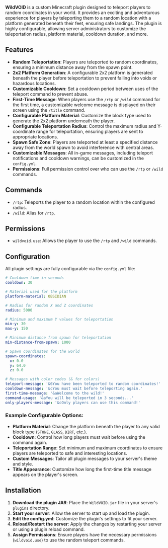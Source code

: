 **WildVOID** is a custom Minecraft plugin designed to teleport players to random coordinates in your world. It provides an exciting and adventurous experience for players by teleporting them to a random location with a platform generated beneath their feet, ensuring safe landings. The plugin is highly configurable, allowing server administrators to customize the teleportation radius, platform material, cooldown duration, and more.

## Features
- **Random Teleportation**: Players are teleported to random coordinates, ensuring a minimum distance away from the spawn point.
- **2x2 Platform Generation**: A configurable 2x2 platform is generated beneath the player before teleportation to prevent falling into voids or hazardous locations.
- **Customizable Cooldown**: Set a cooldown period between uses of the teleport command to prevent abuse.
- **First-Time Message**: When players use the `/rtp` or `/wild` command for the first time, a customizable welcome message is displayed on their screen using the `/title` command.
- **Configurable Platform Material**: Customize the block type used to generate the 2x2 platform underneath the player.
- **Configurable Teleportation Radius**: Control the maximum radius and Y-coordinate range for teleportation, ensuring players are sent to appropriate locations.
- **Spawn Safe Zone**: Players are teleported at least a specified distance away from the world spawn to avoid interference with central areas.
- **Customizable Messages**: All in-game messages, including teleport notifications and cooldown warnings, can be customized in the `config.yml`.
- **Permissions**: Full permission control over who can use the `/rtp` or `/wild` commands.

## Commands
- `/rtp`: Teleports the player to a random location within the configured radius.
- `/wild`: Alias for `/rtp`.

## Permissions
- `wildvoid.use`: Allows the player to use the `/rtp` and `/wild` commands.
  
## Configuration

All plugin settings are fully configurable via the `config.yml` file:

```yaml
# Cooldown time in seconds
cooldown: 30

# Material used for the platform
platform-material: OBSIDIAN

# Radius for random X and Z coordinates
radius: 5000

# Minimum and maximum Y values for teleportation
min-y: 30
max-y: 150

# Minimum distance from spawn for teleportation
min-distance-from-spawn: 1000

# Spawn coordinates for the world
spawn-coordinates:
  x: 0.0
  y: 64.0
  z: 0.0

# Messages with color codes (& for colors)
teleport-message: '&6You have been teleported to random coordinates!'
cooldown-message: '&cYou must wait before teleporting again.'
first-time-message: '&aWelcome to the wild!'
command-usage: '&aYou will be teleported in 3 seconds...'
only-players-message: '&cOnly players can use this command!'
```

### Example Configurable Options:

- **Platform Material**: Change the platform beneath the player to any valid block type (`STONE`, `GLASS`, `DIRT`, etc.).
- **Cooldown**: Control how long players must wait before using the command again.
- **Teleportation Range**: Set minimum and maximum coordinates to ensure players are teleported to safe and interesting locations.
- **Custom Messages**: Tailor all plugin messages to your server's theme and style.
- **Title Appearance**: Customize how long the first-time title message appears on the player's screen.

## Installation

1. **Download the plugin JAR**: Place the `WildVOID.jar` file in your server's `plugins` directory.
2. **Start your server**: Allow the server to start up and load the plugin.
3. **Edit the config.yml**: Customize the plugin's settings to fit your server.
4. **Reload/Restart the server**: Apply the changes by restarting your server or using a plugin reload command.
5. **Assign Permissions**: Ensure players have the necessary permissions (`wildvoid.use`) to use the random teleport commands.
